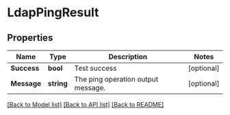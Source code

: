# LdapPingResult

## Properties

Name | Type | Description | Notes
------------ | ------------- | ------------- | -------------
**Success** | **bool** | Test success | [optional] 
**Message** | **string** | The ping operation output message. | [optional] 

[[Back to Model list]](../README.md#documentation-for-models) [[Back to API list]](../README.md#documentation-for-api-endpoints) [[Back to README]](../README.md)


